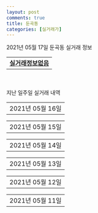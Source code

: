 ```yaml
---
layout: post
comments: true
title: 둔곡동
categories: [실거래가]
---
```


2021년 05월 17일 둔곡동 실거래 정보

<table>
  <tr>
    <td colspan="4" style="font-weight: bold;"><a href="https://search.naver.com/search.naver?query=실거래정보없음">실거래정보없음</a></td>
  </tr>
    
</table>
    
<div style="margin-top: 50px; margin-bottom: 13px">지난 일주일 실거래 내역</div>

  <table style="width: 100%; margin-bottom: 1px">
      <tr class="header">
        <td>2021년 05월 16일</td>
      </tr>
      <tr class="child" style="display: none">
        <td>
            
        <table>
          <tr>
            <td colspan="4" style="font-weight: bold;"><a href="https://search.naver.com/search.naver?query=실거래정보없음">실거래정보없음</a></td>
          </tr>

        </table>
    
        </td>
      </tr>
  </table>
    
  <table style="width: 100%; margin-bottom: 1px">
      <tr class="header">
        <td>2021년 05월 15일</td>
      </tr>
      <tr class="child" style="display: none">
        <td>
            
        <table>
          <tr>
            <td colspan="4" style="font-weight: bold;"><a href="https://search.naver.com/search.naver?query=유성둔곡지구 서한이다음(2단지)">유성둔곡지구 서한이다음(2단지)</a></td>
          </tr>

          <tr>
            <td>전매</td>
            <td>12층</td>
            <td>84.9648㎡</td>
            <td>계약일 2021-05-08</td>
          </tr>
          <tr>
            <td colspan="4">37,379</td>
          </tr>
    
          <tr>
            <td>전매</td>
            <td>7층</td>
            <td>78.9402㎡</td>
            <td>계약일 2021-05-13</td>
          </tr>
          <tr>
            <td colspan="4">35,747</td>
          </tr>
    
          <tr>
            <td>전매</td>
            <td>24층</td>
            <td>78.9402㎡</td>
            <td>계약일 2021-05-14</td>
          </tr>
          <tr>
            <td colspan="4">35,607</td>
          </tr>
    
        </table>
    
        </td>
      </tr>
  </table>
    
  <table style="width: 100%; margin-bottom: 1px">
      <tr class="header">
        <td>2021년 05월 14일</td>
      </tr>
      <tr class="child" style="display: none">
        <td>
            
        <table>
          <tr>
            <td colspan="4" style="font-weight: bold;"><a href="https://search.naver.com/search.naver?query=유성둔곡지구 서한이다음(1단지)">유성둔곡지구 서한이다음(1단지)</a></td>
          </tr>

          <tr>
            <td>전매</td>
            <td>2층</td>
            <td>59.6595㎡</td>
            <td>계약일 2021-05-10</td>
          </tr>
          <tr>
            <td colspan="4">23,165</td>
          </tr>
    
        </table>
        <table style="margin-top: 5px">
          <tr>
            <td colspan="4" style="font-weight: bold;"><a href="https://search.naver.com/search.naver?query=유성둔곡지구 서한이다음(2단지)">유성둔곡지구 서한이다음(2단지)</a></td>
          </tr>
    
          <tr>
            <td>전매</td>
            <td>23층</td>
            <td>84.9648㎡</td>
            <td>계약일 2021-05-10</td>
          </tr>
          <tr>
            <td colspan="4">38,627</td>
          </tr>
    
          <tr>
            <td>전매</td>
            <td>9층</td>
            <td>78.9402㎡</td>
            <td>계약일 2021-05-13</td>
          </tr>
          <tr>
            <td colspan="4">33,497</td>
          </tr>
    
        </table>
    
        </td>
      </tr>
  </table>
    
  <table style="width: 100%; margin-bottom: 1px">
      <tr class="header">
        <td>2021년 05월 13일</td>
      </tr>
      <tr class="child" style="display: none">
        <td>
            
        <table>
          <tr>
            <td colspan="4" style="font-weight: bold;"><a href="https://search.naver.com/search.naver?query=유성둔곡지구 서한이다음(1단지)">유성둔곡지구 서한이다음(1단지)</a></td>
          </tr>

          <tr>
            <td>전매</td>
            <td>16층</td>
            <td>59.6595㎡</td>
            <td>계약일 2021-05-12</td>
          </tr>
          <tr>
            <td colspan="4">27,696</td>
          </tr>
    
          <tr>
            <td>전매</td>
            <td>11층</td>
            <td>59.9696㎡</td>
            <td>계약일 2021-05-12</td>
          </tr>
          <tr>
            <td colspan="4">27,243</td>
          </tr>
    
        </table>
        <table style="margin-top: 5px">
          <tr>
            <td colspan="4" style="font-weight: bold;"><a href="https://search.naver.com/search.naver?query=유성둔곡지구 서한이다음(2단지)">유성둔곡지구 서한이다음(2단지)</a></td>
          </tr>
    
          <tr>
            <td>전매</td>
            <td>21층</td>
            <td>84.9648㎡</td>
            <td>계약일 2021-05-09</td>
          </tr>
          <tr>
            <td colspan="4">39,297</td>
          </tr>
    
          <tr>
            <td>전매</td>
            <td>17층</td>
            <td>84.9648㎡</td>
            <td>계약일 2021-05-08</td>
          </tr>
          <tr>
            <td colspan="4">38,797</td>
          </tr>
    
          <tr>
            <td>전매</td>
            <td>15층</td>
            <td>84.9648㎡</td>
            <td>계약일 2021-05-10</td>
          </tr>
          <tr>
            <td colspan="4">38,527</td>
          </tr>
    
        </table>
    
        </td>
      </tr>
  </table>
    
  <table style="width: 100%; margin-bottom: 1px">
      <tr class="header">
        <td>2021년 05월 12일</td>
      </tr>
      <tr class="child" style="display: none">
        <td>
            
        <table>
          <tr>
            <td colspan="4" style="font-weight: bold;"><a href="https://search.naver.com/search.naver?query=유성둔곡지구 서한이다음(1단지)">유성둔곡지구 서한이다음(1단지)</a></td>
          </tr>

          <tr>
            <td>전매</td>
            <td>27층</td>
            <td>59.9696㎡</td>
            <td>계약일 2021-05-10</td>
          </tr>
          <tr>
            <td colspan="4">27,643</td>
          </tr>
    
          <tr>
            <td>전매</td>
            <td>7층</td>
            <td>59.6595㎡</td>
            <td>계약일 2021-05-08</td>
          </tr>
          <tr>
            <td colspan="4">26,996</td>
          </tr>
    
          <tr>
            <td>전매</td>
            <td>6층</td>
            <td>59.6595㎡</td>
            <td>계약일 2021-05-09</td>
          </tr>
          <tr>
            <td colspan="4">26,496</td>
          </tr>
    
          <tr>
            <td>전매</td>
            <td>2층</td>
            <td>59.6595㎡</td>
            <td>계약일 2021-05-10</td>
          </tr>
          <tr>
            <td colspan="4">24,396</td>
          </tr>
    
        </table>
        <table style="margin-top: 5px">
          <tr>
            <td colspan="4" style="font-weight: bold;"><a href="https://search.naver.com/search.naver?query=유성둔곡지구 서한이다음(2단지)">유성둔곡지구 서한이다음(2단지)</a></td>
          </tr>
    
          <tr>
            <td>전매</td>
            <td>24층</td>
            <td>84.9648㎡</td>
            <td>계약일 2021-05-09</td>
          </tr>
          <tr>
            <td colspan="4">39,297</td>
          </tr>
    
          <tr>
            <td>전매</td>
            <td>14층</td>
            <td>84.9648㎡</td>
            <td>계약일 2021-05-10</td>
          </tr>
          <tr>
            <td colspan="4">36,697</td>
          </tr>
    
          <tr>
            <td>전매</td>
            <td>20층</td>
            <td>84.9648㎡</td>
            <td>계약일 2021-05-09</td>
          </tr>
          <tr>
            <td colspan="4">36,297</td>
          </tr>
    
          <tr>
            <td>전매</td>
            <td>4층</td>
            <td>84.9648㎡</td>
            <td>계약일 2021-05-09</td>
          </tr>
          <tr>
            <td colspan="4">35,697</td>
          </tr>
    
        </table>
    
        </td>
      </tr>
  </table>
    
  <table style="width: 100%; margin-bottom: 1px">
      <tr class="header">
        <td>2021년 05월 11일</td>
      </tr>
      <tr class="child" style="display: none">
        <td>
            
        <table>
          <tr>
            <td colspan="4" style="font-weight: bold;"><a href="https://search.naver.com/search.naver?query=유성둔곡지구 서한이다음(1단지)">유성둔곡지구 서한이다음(1단지)</a></td>
          </tr>

          <tr>
            <td>전매</td>
            <td>19층</td>
            <td>59.6595㎡</td>
            <td>계약일 2021-05-09</td>
          </tr>
          <tr>
            <td colspan="4">28,046</td>
          </tr>
    
          <tr>
            <td>전매</td>
            <td>19층</td>
            <td>59.6595㎡</td>
            <td>계약일 2021-05-08</td>
          </tr>
          <tr>
            <td colspan="4">27,936</td>
          </tr>
    
          <tr>
            <td>전매</td>
            <td>20층</td>
            <td>59.6595㎡</td>
            <td>계약일 2021-05-09</td>
          </tr>
          <tr>
            <td colspan="4">27,726</td>
          </tr>
    
          <tr>
            <td>전매</td>
            <td>16층</td>
            <td>59.6595㎡</td>
            <td>계약일 2021-05-10</td>
          </tr>
          <tr>
            <td colspan="4">27,696</td>
          </tr>
    
          <tr>
            <td>전매</td>
            <td>10층</td>
            <td>59.9696㎡</td>
            <td>계약일 2021-05-09</td>
          </tr>
          <tr>
            <td colspan="4">27,683</td>
          </tr>
    
          <tr>
            <td>전매</td>
            <td>21층</td>
            <td>59.6595㎡</td>
            <td>계약일 2021-05-10</td>
          </tr>
          <tr>
            <td colspan="4">27,396</td>
          </tr>
    
          <tr>
            <td>전매</td>
            <td>12층</td>
            <td>59.6595㎡</td>
            <td>계약일 2021-05-10</td>
          </tr>
          <tr>
            <td colspan="4">26,996</td>
          </tr>
    
          <tr>
            <td>전매</td>
            <td>13층</td>
            <td>59.6595㎡</td>
            <td>계약일 2021-05-09</td>
          </tr>
          <tr>
            <td colspan="4">26,996</td>
          </tr>
    
          <tr>
            <td>전매</td>
            <td>9층</td>
            <td>59.6595㎡</td>
            <td>계약일 2021-05-09</td>
          </tr>
          <tr>
            <td colspan="4">26,906</td>
          </tr>
    
          <tr>
            <td>전매</td>
            <td>9층</td>
            <td>59.6595㎡</td>
            <td>계약일 2021-05-08</td>
          </tr>
          <tr>
            <td colspan="4">26,496</td>
          </tr>
    
          <tr>
            <td>전매</td>
            <td>6층</td>
            <td>59.6595㎡</td>
            <td>계약일 2021-05-10</td>
          </tr>
          <tr>
            <td colspan="4">26,496</td>
          </tr>
    
          <tr>
            <td>전매</td>
            <td>3층</td>
            <td>59.6595㎡</td>
            <td>계약일 2021-05-09</td>
          </tr>
          <tr>
            <td colspan="4">25,596</td>
          </tr>
    
          <tr>
            <td>전매</td>
            <td>3층</td>
            <td>59.6595㎡</td>
            <td>계약일 2021-05-08</td>
          </tr>
          <tr>
            <td colspan="4">25,536</td>
          </tr>
    
          <tr>
            <td>전매</td>
            <td>1층</td>
            <td>59.6595㎡</td>
            <td>계약일 2021-05-08</td>
          </tr>
          <tr>
            <td colspan="4">25,266</td>
          </tr>
    
        </table>
        <table style="margin-top: 5px">
          <tr>
            <td colspan="4" style="font-weight: bold;"><a href="https://search.naver.com/search.naver?query=유성둔곡지구 서한이다음(2단지)">유성둔곡지구 서한이다음(2단지)</a></td>
          </tr>
    
          <tr>
            <td>전매</td>
            <td>24층</td>
            <td>84.9648㎡</td>
            <td>계약일 2021-05-08</td>
          </tr>
          <tr>
            <td colspan="4">39,797</td>
          </tr>
    
          <tr>
            <td>전매</td>
            <td>24층</td>
            <td>84.9648㎡</td>
            <td>계약일 2021-05-08</td>
          </tr>
          <tr>
            <td colspan="4">39,797</td>
          </tr>
    
          <tr>
            <td>전매</td>
            <td>21층</td>
            <td>84.9648㎡</td>
            <td>계약일 2021-05-08</td>
          </tr>
          <tr>
            <td colspan="4">39,297</td>
          </tr>
    
          <tr>
            <td>전매</td>
            <td>19층</td>
            <td>84.9648㎡</td>
            <td>계약일 2021-05-08</td>
          </tr>
          <tr>
            <td colspan="4">39,297</td>
          </tr>
    
          <tr>
            <td>전매</td>
            <td>17층</td>
            <td>84.9648㎡</td>
            <td>계약일 2021-05-08</td>
          </tr>
          <tr>
            <td colspan="4">38,597</td>
          </tr>
    
          <tr>
            <td>전매</td>
            <td>18층</td>
            <td>84.9648㎡</td>
            <td>계약일 2021-05-08</td>
          </tr>
          <tr>
            <td colspan="4">38,297</td>
          </tr>
    
          <tr>
            <td>전매</td>
            <td>23층</td>
            <td>84.9648㎡</td>
            <td>계약일 2021-05-08</td>
          </tr>
          <tr>
            <td colspan="4">38,297</td>
          </tr>
    
          <tr>
            <td>전매</td>
            <td>14층</td>
            <td>84.9648㎡</td>
            <td>계약일 2021-05-10</td>
          </tr>
          <tr>
            <td colspan="4">38,197</td>
          </tr>
    
          <tr>
            <td>전매</td>
            <td>11층</td>
            <td>84.9648㎡</td>
            <td>계약일 2021-05-08</td>
          </tr>
          <tr>
            <td colspan="4">37,997</td>
          </tr>
    
          <tr>
            <td>전매</td>
            <td>8층</td>
            <td>84.9648㎡</td>
            <td>계약일 2021-05-09</td>
          </tr>
          <tr>
            <td colspan="4">37,697</td>
          </tr>
    
          <tr>
            <td>전매</td>
            <td>11층</td>
            <td>84.9648㎡</td>
            <td>계약일 2021-05-08</td>
          </tr>
          <tr>
            <td colspan="4">37,697</td>
          </tr>
    
          <tr>
            <td>전매</td>
            <td>10층</td>
            <td>84.9648㎡</td>
            <td>계약일 2021-05-09</td>
          </tr>
          <tr>
            <td colspan="4">37,197</td>
          </tr>
    
          <tr>
            <td>전매</td>
            <td>6층</td>
            <td>84.9648㎡</td>
            <td>계약일 2021-05-08</td>
          </tr>
          <tr>
            <td colspan="4">36,847</td>
          </tr>
    
          <tr>
            <td>전매</td>
            <td>6층</td>
            <td>84.9648㎡</td>
            <td>계약일 2021-05-08</td>
          </tr>
          <tr>
            <td colspan="4">36,797</td>
          </tr>
    
          <tr>
            <td>전매</td>
            <td>6층</td>
            <td>84.9648㎡</td>
            <td>계약일 2021-05-10</td>
          </tr>
          <tr>
            <td colspan="4">36,697</td>
          </tr>
    
          <tr>
            <td>전매</td>
            <td>5층</td>
            <td>84.9648㎡</td>
            <td>계약일 2021-05-08</td>
          </tr>
          <tr>
            <td colspan="4">36,517</td>
          </tr>
    
          <tr>
            <td>전매</td>
            <td>14층</td>
            <td>84.9648㎡</td>
            <td>계약일 2021-05-08</td>
          </tr>
          <tr>
            <td colspan="4">36,497</td>
          </tr>
    
          <tr>
            <td>전매</td>
            <td>5층</td>
            <td>84.9648㎡</td>
            <td>계약일 2021-05-09</td>
          </tr>
          <tr>
            <td colspan="4">36,347</td>
          </tr>
    
          <tr>
            <td>전매</td>
            <td>5층</td>
            <td>84.9648㎡</td>
            <td>계약일 2021-05-08</td>
          </tr>
          <tr>
            <td colspan="4">35,197</td>
          </tr>
    
          <tr>
            <td>전매</td>
            <td>5층</td>
            <td>84.9648㎡</td>
            <td>계약일 2021-05-10</td>
          </tr>
          <tr>
            <td colspan="4">35,197</td>
          </tr>
    
          <tr>
            <td>전매</td>
            <td>8층</td>
            <td>78.9402㎡</td>
            <td>계약일 2021-05-10</td>
          </tr>
          <tr>
            <td colspan="4">35,197</td>
          </tr>
    
          <tr>
            <td>전매</td>
            <td>2층</td>
            <td>84.9648㎡</td>
            <td>계약일 2021-05-08</td>
          </tr>
          <tr>
            <td colspan="4">33,697</td>
          </tr>
    
          <tr>
            <td>전매</td>
            <td>12층</td>
            <td>78.9402㎡</td>
            <td>계약일 2021-05-10</td>
          </tr>
          <tr>
            <td colspan="4">33,497</td>
          </tr>
    
          <tr>
            <td>전매</td>
            <td>12층</td>
            <td>78.9402㎡</td>
            <td>계약일 2021-05-09</td>
          </tr>
          <tr>
            <td colspan="4">33,197</td>
          </tr>
    
        </table>
    
        </td>
      </tr>
  </table>
    

